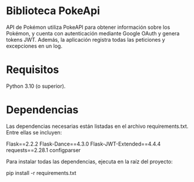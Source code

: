 # Biblioteca PokeApi

API de Pokémon utiliza PokeAPI para obtener información sobre los Pokémon, y cuenta con autenticación mediante Google OAuth y genera  tokens JWT. 
Además, la aplicación registra todas las peticiones y excepciones en un log.


# Requisitos
Python 3.10 (o superior).

# Dependencias

Las dependencias necesarias están listadas en el archivo requirements.txt. Entre ellas se incluyen:

Flask==2.2.2
Flask-Dance==4.3.0
Flask-JWT-Extended==4.4.4
requests==2.28.1
configparser

Para instalar todas las dependencias, ejecuta en la raíz del proyecto:

pip install -r requirements.txt

